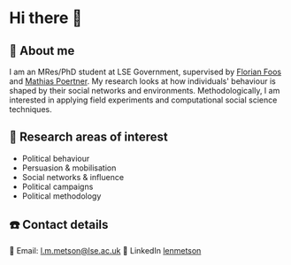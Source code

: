 # Hi there 👋

## 👨 About me  

I am an MRes/PhD student at LSE Government, supervised by [Florian Foos](https://www.lse.ac.uk/government/people/academic-staff/florian-foos) and [Mathias Poertner](https://www.lse.ac.uk/government/people/academic-staff/mathias-poertner). My research looks at how individuals' behaviour is shaped by their social networks and environments. Methodologically, I am interested in applying field experiments and computational social science techniques. 

## 🔬 Research areas of interest
- Political behaviour
- Persuasion & mobilisation
- Social networks & influence
- Political campaigns
- Political methodology

## ☎️ Contact details 

📧 Email: l.m.metson@lse.ac.uk
🔗 LinkedIn [lenmetson](https://www.linkedin.com/in/lenmetson/)
